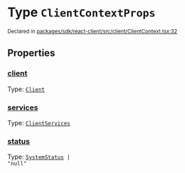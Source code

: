 # Type `ClientContextProps`
<sub>Declared in [packages/sdk/react-client/src/client/ClientContext.tsx:32](https://github.com/dxos/dxos/blob/ee0bfefcb/packages/sdk/react-client/src/client/ClientContext.tsx#L32)</sub>




## Properties
### [client](https://github.com/dxos/dxos/blob/ee0bfefcb/packages/sdk/react-client/src/client/ClientContext.tsx#L33)
Type: <code>[Client](/api/@dxos/react-client/classes/Client)</code>




### [services](https://github.com/dxos/dxos/blob/ee0bfefcb/packages/sdk/react-client/src/client/ClientContext.tsx#L37)
Type: <code>[ClientServices](/api/@dxos/react-client/types/ClientServices)</code>




### [status](https://github.com/dxos/dxos/blob/ee0bfefcb/packages/sdk/react-client/src/client/ClientContext.tsx#L39)
Type: <code>[SystemStatus](/api/@dxos/react-client/enums#SystemStatus) | "null"</code>





